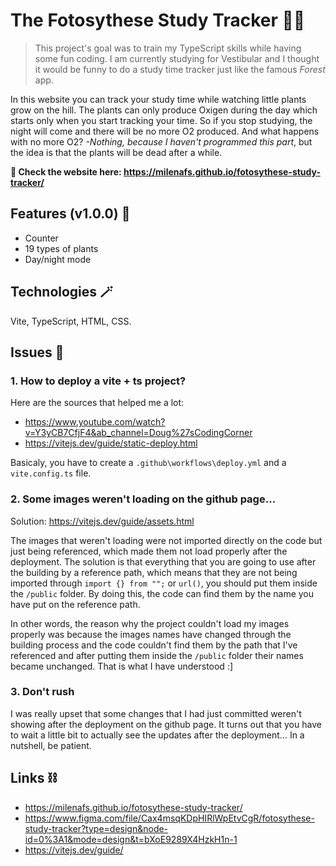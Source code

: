 # The Fotosythese Study Tracker 🌿✨
> This project's goal was to train my TypeScript skills while having some fun coding.
> I am currently studying for Vestibular and I thought it would be funny to do a study time tracker just like the famous _Forest_ app.

In this website you can track your study time while watching little plants grow on the hill. The plants can only produce Oxigen during the day which starts only when you start tracking your time. So if you stop studying, the night will come and there will be no more O2 produced. And what happens with no more O2? _-Nothing, because I haven't programmed this part_, but the idea is that the plants will be dead after a while.

**🤙 Check the website here: https://milenafs.github.io/fotosythese-study-tracker/**

## Features (v1.0.0) 🌟
- Counter
- 19 types of plants
- Day/night mode

## Technologies 🪄
Vite, TypeScript, HTML, CSS.

## Issues 🔴
### 1. How to deploy a vite + ts project?
Here are the sources that helped me a lot:
- https://www.youtube.com/watch?v=Y3yCB7CfjF4&ab_channel=Doug%27sCodingCorner
- https://vitejs.dev/guide/static-deploy.html
  
Basicaly, you have to create a `.github\workflows\deploy.yml` and a `vite.config.ts` file.

### 2. Some images weren't loading on the github page...
Solution: https://vitejs.dev/guide/assets.html

The images that weren't loading were not imported directly on the code but just being referenced, which made them not load properly after the deployment. The solution is that everything that you are going to use after the building by a reference path, which means that they are not being imported through `import {} from "";` or `url()`, you should put them inside the `/public` folder. By doing this, the code can find them by the name you have put on the reference path. 

In other words, the reason why the project couldn't load my images properly was because the images names have changed through the building process and the code couldn't find them by the path that I've referenced and after putting them inside the `/public` folder their names became unchanged. That is what I have understood :]

### 3. Don't rush
I was really upset that some changes that I had just committed weren't showing after the deployment on the github page. It turns out that you have to wait a little bit to actually see the updates after the deployment... In a nutshell, be patient.

## Links ⛓️
- https://milenafs.github.io/fotosythese-study-tracker/
- https://www.figma.com/file/Cax4msqKDpHIRlWpEtvCgR/fotosythese-study-tracker?type=design&node-id=0%3A1&mode=design&t=bXoE9289X4HzkH1n-1
- https://vitejs.dev/guide/
